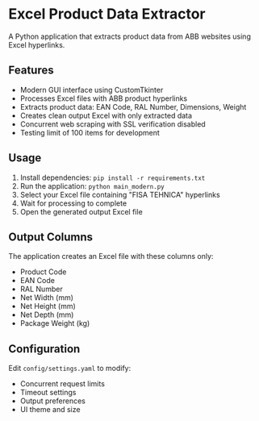 # Excel Product Data Extractor

A Python application that extracts product data from ABB websites using Excel hyperlinks.

## Features

- Modern GUI interface using CustomTkinter
- Processes Excel files with ABB product hyperlinks
- Extracts product data: EAN Code, RAL Number, Dimensions, Weight
- Creates clean output Excel with only extracted data
- Concurrent web scraping with SSL verification disabled
- Testing limit of 100 items for development

## Usage

1. Install dependencies: `pip install -r requirements.txt`
2. Run the application: `python main_modern.py`
3. Select your Excel file containing "FISA TEHNICA" hyperlinks
4. Wait for processing to complete
5. Open the generated output Excel file

## Output Columns

The application creates an Excel file with these columns only:
- Product Code
- EAN Code  
- RAL Number
- Net Width (mm)
- Net Height (mm)
- Net Depth (mm)
- Package Weight (kg)

## Configuration

Edit `config/settings.yaml` to modify:
- Concurrent request limits
- Timeout settings
- Output preferences
- UI theme and size